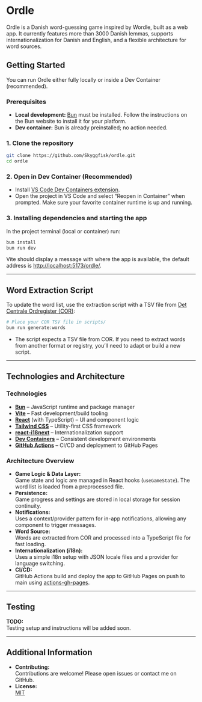 # Ordle

Ordle is a Danish word-guessing game inspired by Wordle, built as a web app. It currently features more than 3000 Danish lemmas, supports internationalization for Danish and English, and a flexible architecture for word sources.

## Getting Started

You can run Ordle either fully locally or inside a Dev Container (recommended).

### Prerequisites

- **Local development:** [Bun](https://bun.sh/) must be installed. Follow the instructions on the Bun website to install it for your platform.
- **Dev container:** Bun is already preinstalled; no action needed.

### 1. Clone the repository

```bash
git clone https://github.com/Skyggfisk/ordle.git
cd ordle
```

### 2. Open in Dev Container (Recommended)

- Install [VS Code Dev Containers extension](https://marketplace.visualstudio.com/items?itemName=ms-vscode-remote.remote-containers).
- Open the project in VS Code and select “Reopen in Container” when prompted. Make sure your favorite container runtime is up and running.

### 3. Installing dependencies and starting the app

In the project terminal (local or container) run:

```bash
bun install
bun run dev
```

Vite should display a message with where the app is available, the default address is [http://localhost:5173/ordle/](http://localhost:5173/ordle/).

---

## Word Extraction Script

To update the word list, use the extraction script with a TSV file from [Det Centrale Ordregister (COR)](https://ordregister.dk):

```bash
# Place your COR TSV file in scripts/
bun run generate:words
```

- The script expects a TSV file from COR. If you need to extract words from another format or registry, you’ll need to adapt or build a new script.

---

## Technologies and Architecture

### Technologies

- **[Bun](https://bun.sh/)** – JavaScript runtime and package manager
- **[Vite](https://vitejs.dev/)** – Fast development/build tooling
- **[React](https://react.dev/)** (with TypeScript) – UI and component logic
- **[Tailwind CSS](https://tailwindcss.com/)** – Utility-first CSS framework
- **[react-i18next](https://react.i18next.com/)** – Internationalization support
- **[Dev Containers](https://code.visualstudio.com/docs/devcontainers/containers)** – Consistent development environments
- **[GitHub Actions](https://github.com/features/actions)** – CI/CD and deployment to GitHub Pages

### Architecture Overview

- **Game Logic & Data Layer:**  
  Game state and logic are managed in React hooks (`useGameState`). The word list is loaded from a preprocessed file.
- **Persistence:**  
  Game progress and settings are stored in local storage for session continuity.
- **Notifications:**  
  Uses a context/provider pattern for in-app notifications, allowing any component to trigger messages.
- **Word Source:**  
  Words are extracted from COR and processed into a TypeScript file for fast loading.
- **Internationalization (i18n):**  
  Uses a simple i18n setup with JSON locale files and a provider for language switching.
- **CI/CD:**  
  GitHub Actions build and deploy the app to GitHub Pages on push to main using [actions-gh-pages](https://github.com/peaceiris/actions-gh-pages).

---

## Testing

**TODO:**  
Testing setup and instructions will be added soon.

---

## Additional Information

- **Contributing:**  
  Contributions are welcome! Please open issues or contact me on GitHub.
- **License:**  
  [MIT](LICENSE)
